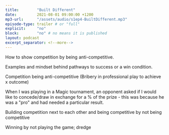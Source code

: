 ```yaml
---
title:        "Built Different"
date:         2021-08-01 09:00:00 +1200
mp3-url:      "/assets/audio/s1ep4-BuiltDifferent.mp3"
episode-type: trailer # or "full"
explicit:     "no"
block:        "no" # no means it is published
layout: podcast
excerpt_separator: <!--more-->
---
```

<!--more-->

How to show competition by being anti-competitive.

Examples and mindset behind pathways to success or a win condition.

Competition being anti-competitive (Bribery in professional play to achieve x outcome)

When I was playing in a Magic tournament, an opponent asked if I would like to concede/draw in exchange for a % of the prize - this was because he was a "pro" and had needed a particular result.

Building competition next to each other and being competitive by not being competitive

Winning by not playing the game; dredge